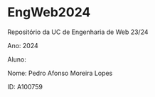 # EngWeb2024
Repositório da UC de Engenharia de Web 23/24 

Ano: 2024

Aluno:

Nome: Pedro Afonso Moreira Lopes

ID: A100759

